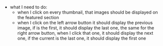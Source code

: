 * what I need to do:
  * when I click on every thumbnail, that images should be displayed on the featured section
  * when I click on the left arrow button it should display the previous image, if is the first, it should display the last one, the same for the right arrow button, when I click that one, it should display the next one, if the current is the last one, it should display the first one